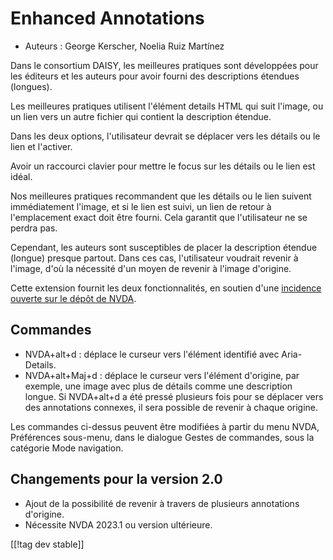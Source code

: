 # Enhanced Annotations #

* Auteurs : George Kerscher, Noelia Ruiz Martínez

Dans le consortium DAISY, les meilleures pratiques sont développées pour les
éditeurs et les auteurs pour avoir fourni des descriptions étendues
(longues).

Les meilleures pratiques utilisent l'élément details HTML qui suit l'image,
ou un lien vers un autre fichier qui contient la description étendue.

Dans les deux options, l'utilisateur devrait se déplacer vers les détails ou
le lien et l'activer.

Avoir un raccourci clavier pour mettre le focus sur les détails ou le lien
est idéal.

Nos meilleures pratiques recommandent que les détails ou le lien suivent
immédiatement l'image, et si le lien est suivi, un lien de retour à
l'emplacement exact doit être fourni. Cela garantit que l'utilisateur ne se
perdra pas.

Cependant, les auteurs sont susceptibles de placer la description étendue
(longue) presque partout. Dans ces cas, l'utilisateur voudrait revenir à
l'image, d'où la nécessité d'un moyen de revenir à l'image d'origine.

Cette extension fournit les deux fonctionnalités, en soutien d'une
[incidence ouverte sur le dépôt de NVDA][2].

## Commandes ##

* NVDA+alt+d : déplace le curseur vers l'élément identifié avec
  Aria-Details.
* NVDA+alt+Maj+d : déplace le curseur vers l'élément d'origine, par exemple,
  une image avec plus de détails comme une description longue. Si NVDA+alt+d
  a été pressé plusieurs fois pour se déplacer vers des annotations
  connexes, il sera possible de revenir à chaque origine.

Les commandes ci-dessus peuvent être modifiées à partir du menu NVDA,
Préférences sous-menu, dans le dialogue Gestes de commandes, sous la
catégorie Mode navigation.

## Changements pour la version 2.0 ##

* Ajout de la possibilité de revenir à travers de plusieurs annotations
  d'origine.
* Nécessite NVDA 2023.1 ou version ultérieure.

[[!tag dev stable]]

[2]: https://github.com/nvaccess/nvda/issues/13940
